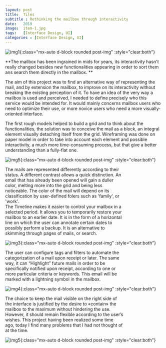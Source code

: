 ```yaml
---
layout: post
title:  Tiles
subtitle : Rethinking the mailbox through interactivity
date:   2019
image:  item-1.jpg
tags:   [Interface Design, UI]
categories : [Interface Design, UI]
---
```

![img1]({{site.baseurl}}/projects/images/tiles/img-4.jpg){:class="mx-auto d-block rounded post-img" :style="clear:both"}

**The mailbox has been ingrained in mids for years, its interactivity hasn't really changed besides new functionalities appearing in order to sort them ans search them directly in the mailbox. **

The aim of this project was to find an alternative way of representing the mail, and by extension the mailbox, to improve on its interactivity without breaking the existing perception of it. To have an idea of the very way a mailbox is used and perceived, I needed to define precisely who this service would be intended for. It would mainly concerns mailbox users who need to optimize their use, or more novice users who need a more visually-oriented interface.

The first rough models helped to build a grid and to think about the functionalities, the solution was to conceive the mail as a block, an integral element visually detaching itself from the grid. Wireframing was done on paper model in order to take into account each element and possible interactivity, a much more time-consuming process, but that give a better understanding than a fully-flat one.

![img5]({{site.baseurl}}/projects/images/tiles/img-5.jpg){:class="mx-auto d-block rounded post-img" :style="clear:both"}

<div style="clear:both; max-width:75%" class="paragraph">The mails are represented differently according to their status. A different contrast allows a quick distinction. An email that has already been opened will gain a duller color, melting more into the grid and being less noticeable. The color of the mail will depend on its classification by user-defined folers such as 'family', or 'work'.</div>

<div style="clear:both; max-width:75%" class="paragraph">The Timeline makes it easier to control your mailbox in a selected period. It allows you to temporarily restore your mailbox to an earlier date. It is in the form of a horizontal line on which the user can annotate certain dates to possibly perform a backup. It is an alternative to skimming through pages of mails, or search.</div>

![img3]({{site.baseurl}}/projects/images/tiles/img-3.jpg){:class="mx-auto d-block rounded post-img" :style="clear:both"}

<div style="clear:both; max-width:75%" class="paragraph">The user can configure tags and filters to automate the categorization of a mail upon receipt or later. The same way, it can “Highlight” future mails in order to be specifically notified upon receipt, according to one or more particular criteria or keywords. This email will be marked with a lightning symbol in the mailbox.</div>

![img4]({{site.baseurl}}/projects/images/tiles/img-1.jpg){:class="mx-auto d-block rounded post-img" :style="clear:both"}

<div style="clear:both; max-width:75%" class="paragraph">The choice to keep the mail visible on the right side of the interface is justified by the desire to «contain» the mailbox to the maximum without hindering the use. However, it should remain flexible according to the user’s wishes. This project having been realized some time ago, today I find many problems that I had not thought of at the time.</div>

![img5]({{site.baseurl}}/projects/images/tiles/img-2.jpg){:class="mx-auto d-block rounded post-img" :style="clear:both"}

